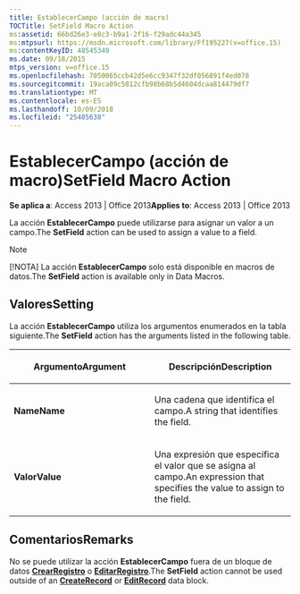 ```yaml
---
title: EstablecerCampo (acción de macro)
TOCTitle: SetField Macro Action
ms:assetid: 66bd26e3-e8c3-b9a1-2f16-f29adc44a345
ms:mtpsurl: https://msdn.microsoft.com/library/Ff195227(v=office.15)
ms:contentKeyID: 48545349
ms.date: 09/18/2015
mtps_version: v=office.15
ms.openlocfilehash: 7050065ccb42d5e6cc9347f32df056891f4ed078
ms.sourcegitcommit: 19aca09c5812cfb98b68b5d4604dcaa814479df7
ms.translationtype: MT
ms.contentlocale: es-ES
ms.lasthandoff: 10/09/2018
ms.locfileid: "25485638"
---
```

# <a name="setfield-macro-action"></a><span data-ttu-id="3c27e-102">EstablecerCampo (acción de macro)</span><span class="sxs-lookup"><span data-stu-id="3c27e-102">SetField Macro Action</span></span>


<span data-ttu-id="3c27e-103">**Se aplica a**: Access 2013 | Office 2013</span><span class="sxs-lookup"><span data-stu-id="3c27e-103">**Applies to**: Access 2013 | Office 2013</span></span>

<span data-ttu-id="3c27e-104">La acción **EstablecerCampo** puede utilizarse para asignar un valor a un campo.</span><span class="sxs-lookup"><span data-stu-id="3c27e-104">The **SetField** action can be used to assign a value to a field.</span></span>


> [!NOTE]
> <P><span data-ttu-id="3c27e-105">[!NOTA] La acción <STRONG>EstablecerCampo</STRONG> solo está disponible en macros de datos.</span><span class="sxs-lookup"><span data-stu-id="3c27e-105">The <STRONG>SetField</STRONG> action is available only in Data Macros.</span></span></P>



## <a name="setting"></a><span data-ttu-id="3c27e-106">Valores</span><span class="sxs-lookup"><span data-stu-id="3c27e-106">Setting</span></span>

<span data-ttu-id="3c27e-107">La acción **EstablecerCampo** utiliza los argumentos enumerados en la tabla siguiente.</span><span class="sxs-lookup"><span data-stu-id="3c27e-107">The **SetField** action has the arguments listed in the following table.</span></span>

<table>
<colgroup>
<col style="width: 50%" />
<col style="width: 50%" />
</colgroup>
<thead>
<tr class="header">
<th><p><span data-ttu-id="3c27e-108">Argumento</span><span class="sxs-lookup"><span data-stu-id="3c27e-108">Argument</span></span></p></th>
<th><p><span data-ttu-id="3c27e-109">Descripción</span><span class="sxs-lookup"><span data-stu-id="3c27e-109">Description</span></span></p></th>
</tr>
</thead>
<tbody>
<tr class="odd">
<td><p><span data-ttu-id="3c27e-110"><strong>Name</strong></span><span class="sxs-lookup"><span data-stu-id="3c27e-110"><strong>Name</strong></span></span></p></td>
<td><p><span data-ttu-id="3c27e-111">Una cadena que identifica el campo.</span><span class="sxs-lookup"><span data-stu-id="3c27e-111">A string that identifies the field.</span></span></p></td>
</tr>
<tr class="even">
<td><p><span data-ttu-id="3c27e-112"><strong>Valor</strong></span><span class="sxs-lookup"><span data-stu-id="3c27e-112"><strong>Value</strong></span></span></p></td>
<td><p><span data-ttu-id="3c27e-113">Una expresión que especifica el valor que se asigna al campo.</span><span class="sxs-lookup"><span data-stu-id="3c27e-113">An expression that specifies the value to assign to the field.</span></span></p></td>
</tr>
</tbody>
</table>


## <a name="remarks"></a><span data-ttu-id="3c27e-114">Comentarios</span><span class="sxs-lookup"><span data-stu-id="3c27e-114">Remarks</span></span>

<span data-ttu-id="3c27e-115">No se puede utilizar la acción **EstablecerCampo** fuera de un bloque de datos **[CrearRegistro](createrecord-data-block.md)** o **[EditarRegistro](editrecord-data-block.md)**.</span><span class="sxs-lookup"><span data-stu-id="3c27e-115">The **SetField** action cannot be used outside of an **[CreateRecord](createrecord-data-block.md)** or **[EditRecord](editrecord-data-block.md)** data block.</span></span>

